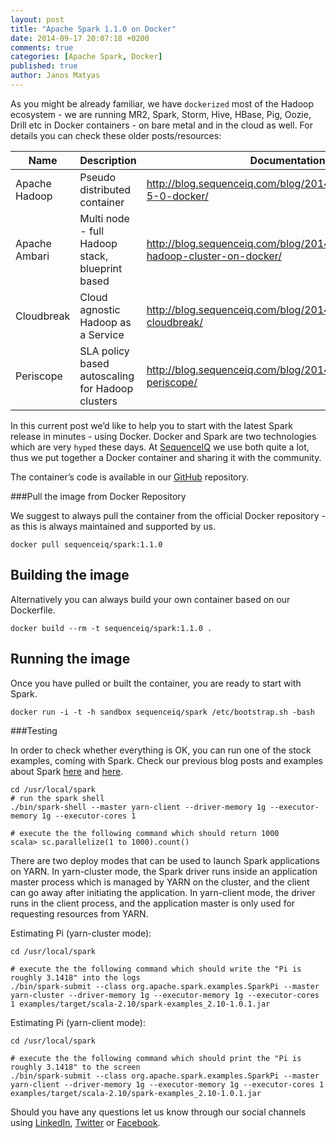 ```yaml
---
layout: post
title: "Apache Spark 1.1.0 on Docker"
date: 2014-09-17 20:07:18 +0200
comments: true
categories: [Apache Spark, Docker]
published: true
author: Janos Matyas
---
```


As you might be already familiar, we have `dockerized` most of the Hadoop ecosystem - we are running MR2, Spark, Storm, Hive, HBase, Pig, Oozie, Drill etc in Docker containers - on bare metal and in the cloud as well. For details you can check these older posts/resources:

| Name                  | Description | Documentation | GitHub
|-----------------------|----|--------| ----------  
| Apache Hadoop  | Pseudo distributed container | http://blog.sequenceiq.com/blog/2014/08/18/hadoop-2-5-0-docker/ | https://github.com/sequenceiq/hadoop-docker
| Apache Ambari   | Multi node - full Hadoop stack, blueprint based | http://blog.sequenceiq.com/blog/2014/06/19/multinode-hadoop-cluster-on-docker/ | https://github.com/sequenceiq/docker-ambari
| Cloudbreak 	     | Cloud agnostic Hadoop as a Service | http://blog.sequenceiq.com/blog/2014/07/18/announcing-cloudbreak/ | https://github.com/sequenceiq/cloudbreak
| Periscope 	     | SLA policy based autoscaling for Hadoop clusters | http://blog.sequenceiq.com/blog/2014/08/27/announcing-periscope/ | https://github.com/sequenceiq/periscope 


In this current post we’d like to help you to start with the latest Spark release in minutes - using Docker. Docker and Spark are two technologies which are very `hyped` these days. At [SequenceIQ](http://sequenceiq.com/) we use both quite a lot, thus we put together a Docker container and sharing it with the community.

The container’s code is available in our [GitHub](https://github.com/sequenceiq/docker-spark/blob/v1.1onHadoop-2.5.1/README.md) repository.

###Pull the image from Docker Repository

We suggest to always pull the container from the official Docker repository - as this is always maintained and supported by us. 

```
docker pull sequenceiq/spark:1.1.0
```

## Building the image

Alternatively you can always build your own container based on our Dockerfile.

```
docker build --rm -t sequenceiq/spark:1.1.0 .
```

## Running the image

Once you have pulled or built the container, you are ready to start with Spark. 

```
docker run -i -t -h sandbox sequenceiq/spark /etc/bootstrap.sh -bash
```

###Testing

In order to check whether everything is OK, you can run one of the stock examples, coming with Spark. Check our previous blog posts and examples about Spark [here](http://blog.sequenceiq.com/blog/2014/07/31/spark-mllib/) and [here](http://blog.sequenceiq.com/blog/2014/08/22/spark-submit-in-java/). 

```
cd /usr/local/spark
# run the spark shell
./bin/spark-shell --master yarn-client --driver-memory 1g --executor-memory 1g --executor-cores 1

# execute the the following command which should return 1000
scala> sc.parallelize(1 to 1000).count()
```

There are two deploy modes that can be used to launch Spark applications on YARN. In yarn-cluster mode, the Spark driver runs inside an application master process which is managed by YARN on the cluster, and the client can go away after initiating the application. In yarn-client mode, the driver runs in the client process, and the application master is only used for requesting resources from YARN.

Estimating Pi (yarn-cluster mode): 

```
cd /usr/local/spark

# execute the the following command which should write the "Pi is roughly 3.1418" into the logs
./bin/spark-submit --class org.apache.spark.examples.SparkPi --master yarn-cluster --driver-memory 1g --executor-memory 1g --executor-cores 1 examples/target/scala-2.10/spark-examples_2.10-1.0.1.jar
```

Estimating Pi (yarn-client mode):

```
cd /usr/local/spark

# execute the the following command which should print the "Pi is roughly 3.1418" to the screen
./bin/spark-submit --class org.apache.spark.examples.SparkPi --master yarn-client --driver-memory 1g --executor-memory 1g --executor-cores 1 examples/target/scala-2.10/spark-examples_2.10-1.0.1.jar
```

Should you have any questions let us know through our social channels using [LinkedIn](https://www.linkedin.com/company/sequenceiq/), [Twitter](https://twitter.com/sequenceiq) or [Facebook](https://www.facebook.com/sequenceiq).

